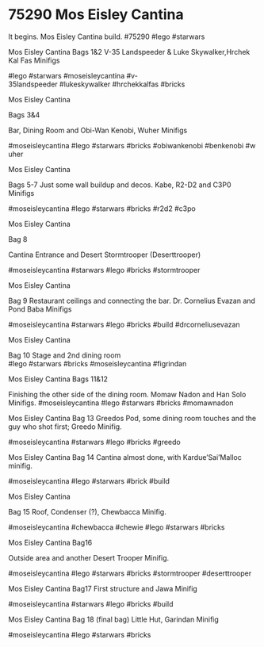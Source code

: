 # 75290 Mos Eisley Cantina

It begins. Mos Eisley Cantina build.
#75290 #lego #starwars 

Mos Eisley Cantina
Bags 1&2
V-35 Landspeeder & Luke Skywalker,Hrchek Kal Fas Minifigs

#lego #starwars #moseisleycantina #v-35landspeeder #lukeskywalker #hrchekkalfas #bricks 
 

Mos Eisley Cantina

Bags 3&4

Bar, Dining Room and Obi-Wan Kenobi, Wuher Minifigs

#moseisleycantina #lego #starwars #bricks #obiwankenobi #benkenobi #wuher 
 

Mos Eisley Cantina

Bags 5-7
Just some wall buildup and decos. Kabe, R2-D2 and C3P0 Minifigs

#moseisleycantina #lego #starwars #bricks #r2d2 #c3po 

Mos Eisley Cantina

Bag 8

Cantina Entrance and Desert Stormtrooper (Deserttrooper)

#moseisleycantina #starwars #lego #bricks #stormtrooper 

Mos Eisley Cantina

Bag 9
Restaurant ceilings and connecting the bar.
Dr. Cornelius Evazan and Pond Baba Minifigs

#moseisleycantina #starwars #lego #bricks #build #drcorneliusevazan 

Mos Eisley Cantina

Bag 10
Stage and 2nd dining room
#lego #starwars #bricks #moseisleycantina #figrindan 

Mos Eisley Cantina
Bags 11&12

Finishing the other side of the dining room. Momaw Nadon and Han Solo Minifigs.
#moseisleycantina #lego #starwars #bricks #momawnadon 

Mos Eisley Cantina
Bag 13
Greedos Pod, some dining room touches and the guy who shot first; Greedo Minifig.

#moseisleycantina #starwars #lego #bricks #greedo 

Mos Eisley Cantina
Bag 14
Cantina almost done, with Kardue’Sai’Malloc minifig.

#moseisleycantina #lego #starwars #brick #build 

Mos Eisley Cantina

Bag 15
Roof, Condenser (?), Chewbacca Minifig.

#moseisleycantina #chewbacca #chewie #lego #starwars #bricks 

Mos Eisley Cantina
Bag16

Outside area and another Desert Trooper Minifig.

#moseisleycantina #lego #starwars #bricks #stormtrooper #deserttrooper

Mos Eisley Cantina
Bag17
First structure and Jawa Minifig

#moseisleycantina #starwars #lego #bricks #build 

Mos Eisley Cantina
Bag 18 (final bag)
Little Hut, Garindan Minifig

#moseisleycantina #lego #starwars #bricks 

